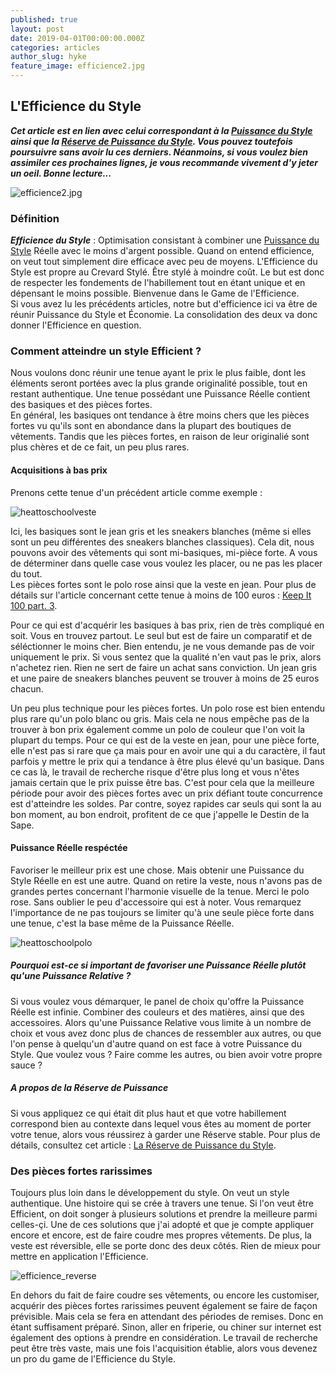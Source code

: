 ```yaml
---
published: true
layout: post
date: 2019-04-01T00:00:00.000Z
categories: articles
author_slug: hyke
feature_image: efficience2.jpg
---
```

## L'Efficience du Style

***Cet article est en lien avec celui correspondant à la [Puissance du Style](http://www.crevardstyle.com/La-Puissance-du-Style) ainsi que la [Réserve de Puissance du Style](http://www.crevardstyle.com/La-R%C3%A9serve-de-Puissance-du-Style). Vous pouvez toutefois poursuivre sans avoir lu ces derniers. Néanmoins, si vous voulez bien assimiler ces prochaines lignes, je vous recommande vivement d'y jeter un oeil. Bonne lecture...***

![efficience2.jpg]({{site.url}}/{{site.baseurl}}img/efficience2.jpg)

### Définition

***Efficience du Style*** : Optimisation consistant à combiner une [Puissance du Style](http://www.crevardstyle.com/La-Puissance-du-Style) Réelle avec le moins d'argent possible. Quand on entend efficience, on veut tout simplement dire efficace avec peu de moyens. L'Efficience du Style est propre au Crevard Stylé. Être stylé à moindre coût. Le but est donc de respecter les fondements de l'habillement tout en étant unique et en dépensant le moins possible. Bienvenue dans le Game de l'Efficience.  
Si vous avez lu les précédents articles, notre but d'efficience ici va être de réunir Puissance du Style et Économie. La consolidation des deux va donc donner l'Efficience en question.

### Comment atteindre un style Efficient ?

Nous voulons donc réunir une tenue ayant le prix le plus faible, dont les éléments seront portées avec la plus grande originalité possible, tout en restant authentique. Une tenue possédant une Puissance Réelle contient des basiques et des pièces fortes.  
En général, les basiques ont tendance à être moins chers que les pièces fortes vu qu'ils sont en abondance dans la plupart des boutiques de vêtements. Tandis que les pièces fortes, en raison de leur originalié sont plus chères et de ce fait, un peu plus rares.  

#### Acquisitions à bas prix

Prenons cette tenue d'un précédent article comme exemple : 

![heattoschoolveste]({{site.url}}/{{site.baseurl}}img/heattoschoolveste.jpeg)

Ici, les basiques sont le jean gris et les sneakers blanches (même si elles sont un peu différentes des sneakers blanches classiques). Cela dit, nous pouvons avoir des vêtements qui sont mi-basiques, mi-pièce forte. A vous de déterminer dans quelle case vous voulez les placer, ou ne pas les placer du tout.  
Les pièces fortes sont le polo rose ainsi que la veste en jean. Pour plus de détails sur l'article concernant cette tenue à moins de 100 euros : [Keep It 100 part. 3](http://www.crevardstyle.com/Keep-It-100-part-3).  

Pour ce qui est d'acquérir les basiques à bas prix, rien de très compliqué en soit. Vous en trouvez partout. Le seul but est de faire un comparatif et de séléctionner le moins cher. Bien entendu, je ne vous demande pas de voir uniquement le prix. Si vous sentez que la qualité n'en vaut pas le prix, alors n'achetez rien. Rien ne sert de faire un achat sans conviction. Un jean gris et une paire de sneakers blanches peuvent se trouver à moins de 25 euros chacun.  

Un peu plus technique pour les pièces fortes. Un polo rose est bien entendu plus rare qu'un polo blanc ou gris. Mais cela ne nous empêche pas de la trouver à bon prix également comme un polo de couleur que l'on voit la plupart du temps. Pour ce qui est de la veste en jean, pour une pièce forte, elle n'est pas si rare que ça mais pour en avoir une qui a du caractère, il faut parfois y mettre le prix qui a tendance à être plus élevé qu'un basique. Dans ce cas là, le travail de recherche risque d'être plus long et vous n'êtes jamais certain que le prix puisse être bas. C'est pour cela que la meilleure période pour avoir des pièces fortes avec un prix défiant toute concurrence est d'atteindre les soldes. Par contre, soyez rapides car seuls qui sont la au bon moment, au bon endroit, profitent de ce que j'appelle le Destin de la Sape.  

#### Puissance Réelle respéctée

Favoriser le meilleur prix est une chose. Mais obtenir une Puissance du Style Réelle en est une autre. Quand on retire la veste, nous n'avons pas de grandes pertes concernant l'harmonie visuelle de la tenue. Merci le polo rose. Sans oublier le peu d'accessoire qui est à noter. Vous remarquez l'importance de ne pas toujours se limiter qu'à une seule pièce forte dans une tenue, c'est la base même de la Puissance Réelle.

![heattoschoolpolo]({{site.url}}/{{site.baseurl}}img/heattoschoolpolo.jpeg)

##### Pourquoi est-ce si important de favoriser une Puissance Réelle plutôt qu'une Puissance Relative ?  

Si vous voulez vous démarquer, le panel de choix qu'offre la Puissance Réelle est infinie. Combiner des couleurs et des matières, ainsi que des accessoires. Alors qu'une Puissance Relative vous limite à un nombre de choix et vous avez donc plus de chances de ressembler aux autres, ou que l'on pense à quelqu'un d'autre quand on est face à votre Puissance du Style. Que voulez vous ? Faire comme les autres, ou bien avoir votre propre sauce ?

##### A propos de la Réserve de Puissance

Si vous appliquez ce qui était dit plus haut et que votre habillement correspond bien au contexte dans lequel vous êtes au moment de porter votre tenue, alors vous réussirez à garder une Réserve stable. Pour plus de détails, consultez cet article : [ La Réserve de Puissance du Style](http://www.crevardstyle.com/La-R%C3%A9serve-de-Puissance-du-Style).

### Des pièces fortes rarissimes

Toujours plus loin dans le développement du style. On veut un style authentique. Une histoire qui se crée à travers une tenue. Si l'on veut être Efficient, on doit songer à plusieurs solutions et prendre la meilleure parmi celles-çi. Une de ces solutions que j'ai adopté et que je compte appliquer encore et encore, est de faire coudre mes propres vêtements. De plus, la veste est réversible, elle se porte donc des deux côtés. Rien de mieux pour mettre en application l'Efficience.

![efficience_reverse]({{site.url}}/{{site.baseurl}}img/efficience_reverse.jpg)

En dehors du fait de faire coudre ses vêtements, ou encore les customiser, acquérir des pièces fortes rarissimes peuvent également se faire de façon prévisible. Mais cela se fera en attendant des périodes de remises. Donc en étant suffisament préparé. Sinon, aller en friperie, ou chiner sur internet est également des options à prendre en considération. Le travail de recherche peut être très vaste, mais une fois l'acquisition établie, alors vous devenez un pro du game de l'Efficience du Style.
